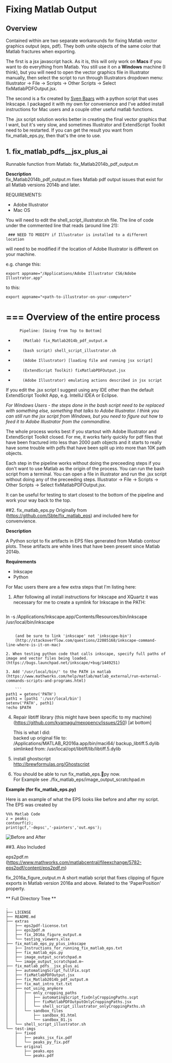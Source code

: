 # Fixing Matlab Output

## Overview
Contained within are two separate workarounds for fixing Matlab vector graphics output (eps, pdf). They both unite objects of the same color that Matlab fractures when exporting.

The first is a jsx javascript hack. As it is, this will only work on **Macs** if you want to do everything from Matlab. You still use it on a **Windows** machine (I think), but you will need to open the vector graphics file in Illustrator manually, then select the script to run through Illustrators dropdown menu:  
Illustrator -> File -> Scripts -> Other Scripts -> Select fixMatlabPDFOutput.jsx.
  
  

The second is a fix created by [Sven Baars](https://github.com/Sbte "Sven Baars") with a python script that uses Inkscape. I packaged it with my own for convenience and I've added install instructions for Mac users and a couple other useful matlab functions.

The .jsx script solution works better in creating the final vector graphics that I want, but it's very slow, and sometimes Illustrator and ExtendScript Toolkit need to be restarted. If you can get the result you want from fix_matlab_eps.py, then that's the one to use.

## 1. fix_matlab_pdfs__jsx_plus_ai
Runnable function from Matlab:
fix_Matlab2014b_pdf_output.m

**Description**  
fix_Matlab2014b_pdf_output.m fixes Matlab pdf output issues that exist for all Matlab versions 2014b and later.

REQUIREMENTS:

- Adobe Illustrator
- Mac OS

You will need to edit the shell_script_illustrator.sh file.
The line of code under the commented line that reads (around line 21):  
``` 
 ### NEED TO MODIFY if Illustrator is installed to a different location  
 ```
 will need to be modified if the location of Adobe Illustrator is different on your machine.
 
e.g. change this:  
```
export appname="/Applications/Adobe Illustrator CS6/Adobe Illustrator.app"
```
to this:  
 ```
export appname="<path-to-illustrator-on-your-computer>"
```
  
===
**Overview of the entire process**
===  

		  Pipeline: [Going from Top to Bottom]
			 	 	  			 	 	  
-	      (Matlab) fix_Matlab2014b_pdf_output.m    
    
-	      (bash script) shell_script_illustrator.sh    
					  
-	      (Adobe Illustrator) [loading file and running jsx script]  
	      			 
-	      (ExtendScript Toolkit) fixMatlabPDFOutput.jsx
	      			 
-	      (Adobe Illustrator) emulating actions described in jsx script
	      			
If you edit the .jsx script I suggest using any IDE other than the default ExtendScript Toolkit App, e.g. IntelliJ IDEA or Eclipse.

*For Windows Users - the steps done in the bash script need to be replaced with something else, something that talks to Adobe Illustrator. I think you can still run the jsx script from Windows, but you need to figure out how to feed it to Adobe Illustrator from the commandline.*

The whole process works best if you startout with Adobe Illustrator and ExtendScript Toolkit closed. For me, it works fairly quickly for pdf files that have been fractured into less than 2000 path objects and it starts to really have some trouble with pdfs that have been split up into more than 10K path objects.

Each step in the pipeline works without doing the preceeding steps if you don't want to use Matlab as the origin of the process. You can run the bash script from a terminal. You can open a file in illustrator and run the .jsx script without doing any of the preceeding steps.
Illustrator -> File -> Scripts -> Other Scripts -> Select fixMatlabPDFOutput.jsx.

It can be useful for testing to start closest to the bottom of the pipeline and work your way back to the top.

##2. fix_matlab_eps.py
Originally from (https://github.com/Sbte/fix_matlab_eps)
and included here for convenvience. 

**Description**
 
A Python script to fix artifacts in EPS files generated from Matlab contour plots. These artifacts are white lines that have been present since Matlab 2014b.

**Requirements**  
- Inkscape  
- Python    

For Mac users there are a few extra steps that I'm listing here:

1. After following all install instructions for Inkscape and XQuartz it was necessary for me to create a symlink for Inkscape in the PATH: 
 
	```
ln -s /Applications/Inkscape.app/Contents/Resources/bin/inkscape   /usr/local/bin/inkscape
```  

	(and be sure to link 'inkscape' not 'inkscape-bin')  
	(http://stackoverflow.com/questions/22085168/inkscape-command-line-where-is-it-on-mac)

2. When testing python code that calls inkscape, specify full paths of image and vector files being loaded.  
(https://bugs.launchpad.net/inkscape/+bug/1449251)

3. Add '/usr/local/bin/' to the PATH in matlab  
(https://www.mathworks.com/help/matlab/matlab_external/run-external-commands-scripts-and-programs.html)  

	```
path1 = getenv('PATH')  
path1 = [path1 ':/usr/local/bin']  
setenv('PATH', path1)  
!echo $PATH     
```  

4. Repair libtiff library (this might have been specific to my machine)
(https://github.com/kyamagu/mexopencv/issues/250) [at bottom]  

	This is what I did:  
backed up original file to: /Applications/MATLAB_R2016a.app/bin/maci64/  backup_libtiff.5.dylib  
simlinked from: /usr/local/opt/libtiff/lib/libtiff.5.dylib

5. install ghostscript  
http://brewformulas.org/Ghostscript

6. You should be able to run fix_matlab_eps.py now.  
For Example see ./fix_matlab_eps/image_output_scratchpad.m


**Example (for fix_matlab_eps.py)**

Here is an example of what the EPS looks like before and after my script.  
The EPS was created by

```
%%% Matlab Code
z = peaks;
contourf(z);
print(gcf,'-depsc','-painters','out.eps');
```

![Before and After](http://i.imgur.com/8pp5JYt.png)

##3. Also Included  

eps2pdf.m  
(https://www.mathworks.com/matlabcentral/fileexchange/5782-eps2pdf/content/eps2pdf.m)

fix_2016a_figure_output.m
A short matlab script that fixes clipping of figure exports in Matlab version 2016a and above. Related to the 'PaperPosition' property.  

** Full Directory Tree **  

```
.
├── LICENSE
├── README.md
├── extras
│   ├── eps2pdf-license.txt
│   ├── eps2pdf.m
│   ├── fix_2016a_figure_output.m
│   └── testing_viewers.xlsx
├── fix_matlab_eps_py_plus_inkscape
│   ├── Instructions_for_running_fix_matlab_eps.txt
│   ├── fix_matlab_eps.py
│   ├── image_output_scratchpad.m
│   └── image_output_scratchpad.m~
├── fix_matlab_pdfs__jsx_plus_ai
│   ├── automatingScript_fullFix.scpt
│   ├── fixMatlabPDFOutput.jsx
│   ├── fix_Matlab2014b_pdf_output.m
│   ├── fix_mat_intro_txt.txt
│   ├── not_using_anymore
│   │   ├── only_cropping_paths
│   │   │   ├── automatingScript_fixOnlyCroppingPaths.scpt
│   │   │   ├── fixMatlabPDFOutputOnlyCroppingPaths.jsx
│   │   │   └── shell_script_illustrator_onlyCroppingPaths.sh
│   │   └── sandbox_files
│   │       ├── sandbox_01.html
│   │       └── sandbox_01.js
│   └── shell_script_illustrator.sh
└── test-imgs
    ├── fixed
    │   ├── peaks_jsx_fix.pdf
    │   └── peaks_py_fix.pdf
    └── original
        ├── peaks.eps
        └── peaks.pdf
```
